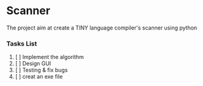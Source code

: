 # Scanner
The project aim at create a TINY language compiler's scanner using python
### Tasks List
1. [ ] Implement the algorithm 
2. [ ] Design GUI
3. [ ] Testing & fix bugs
4. [ ] creat an exe file
